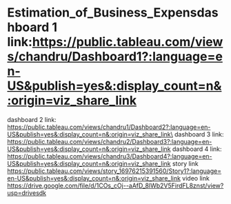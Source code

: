 # Estimation_of_Business_Expensdashboard 1 link:https://public.tableau.com/views/chandru/Dashboard1?:language=en-US&publish=yes&:display_count=n&:origin=viz_share_link
dashboard 2 link: https://public.tableau.com/views/chandru1/Dashboard2?:language=en-US&publish=yes&:display_count=n&:origin=viz_share_link\
dashboard 3 link: https://public.tableau.com/views/chandru2/Dashboard3?:language=en-US&publish=yes&:display_count=n&:origin=viz_share_link
dashboard 4 link: https://public.tableau.com/views/chandru3/Dashboard4?:language=en-US&publish=yes&:display_count=n&:origin=viz_share_link
story link https://public.tableau.com/views/story_16976215391560/Story1?:language=en-US&publish=yes&:display_count=n&:origin=viz_share_link
video link https://drive.google.com/file/d/1COs_cOj--aAfD_8lWb2V5FirdFL8znst/view?usp=drivesdk
